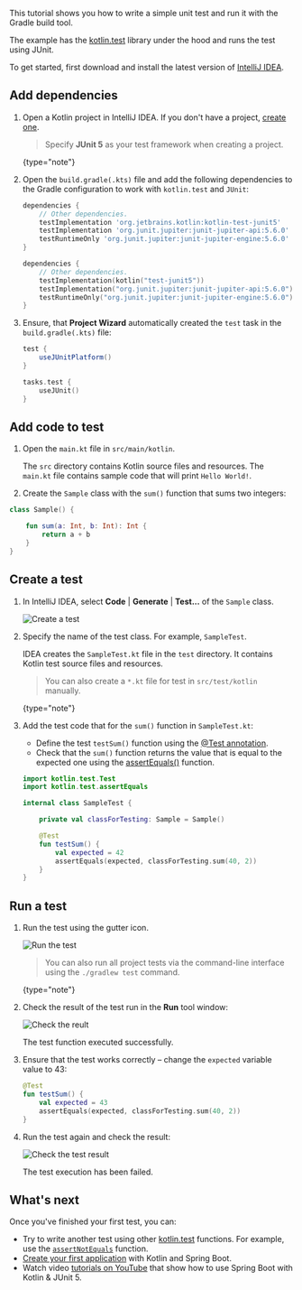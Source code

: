 [//]: # (title: Test code using JUnit in JVM – tutorial)

This tutorial shows you how to write a simple unit test and run it with the Gradle build tool.

The example has the [kotlin.test](https://kotlinlang.org/api/latest/kotlin.test/index.html) library under the hood and runs the test using JUnit.

To get started, first download and install the latest version of [IntelliJ IDEA](http://www.jetbrains.com/idea/download/index.html).

## Add dependencies

1. Open a Kotlin project in IntelliJ IDEA. If you don't have a project, [create one](jvm-get-started.md#create-an-application).

   > Specify **JUnit 5** as your test framework when creating a project.
   >
   {type="note"} 

2. Open the `build.gradle(.kts)` file and add the following dependencies to the Gradle configuration to work with `kotlin.test` and `JUnit`:

   <tabs>

   ```groovy
   dependencies {
       // Other dependencies.
       testImplementation 'org.jetbrains.kotlin:kotlin-test-junit5'
       testImplementation 'org.junit.jupiter:junit-jupiter-api:5.6.0'
       testRuntimeOnly 'org.junit.jupiter:junit-jupiter-engine:5.6.0'
   }
   ```

   ```kotlin
   dependencies {
       // Other dependencies.
       testImplementation(kotlin("test-junit5"))
       testImplementation("org.junit.jupiter:junit-jupiter-api:5.6.0")
       testRuntimeOnly("org.junit.jupiter:junit-jupiter-engine:5.6.0")
   }
   ```

   </tabs>

3. Ensure, that **Project Wizard** automatically created the `test` task in the `build.gradle(.kts)` file:

   <tabs>

   ```groovy
   test {
       useJUnitPlatform()
   }
   ```

   ```kotlin
   tasks.test {
       useJUnit()
   }
   ```

   </tabs>

## Add code to test

1. Open the `main.kt` file in `src/main/kotlin`.

   The `src` directory contains Kotlin source files and resources. The `main.kt` file contains sample code that will print `Hello World!`.

2. Create the `Sample` class with the `sum()` function that sums two integers:

```kotlin
class Sample() {

    fun sum(a: Int, b: Int): Int {
        return a + b
    }
}
```

## Create a test

1. In IntelliJ IDEA, select **Code** \| **Generate** \| **Test...** of the `Sample` class.

   ![Create a test](create-test.png)

2. Specify the name of the test class. For example, `SampleTest`.

   IDEA creates the `SampleTest.kt` file in the `test` directory. It contains Kotlin test source files and resources.

   > You can also create a `*.kt` file for test in `src/test/kotlin` manually.
   >
   {type="note"}

2. Add the test code that for the `sum()` function in `SampleTest.kt`:
   
   * Define the test `testSum()` function using the [@Test annotation](https://kotlinlang.org/api/latest/kotlin.test/kotlin.test/-test/index.html).
   * Check that the `sum()` function returns the value that is equal to the expected one using the [assertEquals()](https://kotlinlang.org/api/latest/kotlin.test/kotlin.test/-test/assert-equals.html) function.

   ```kotlin
   import kotlin.test.Test
   import kotlin.test.assertEquals
   
   internal class SampleTest {
   
       private val classForTesting: Sample = Sample()
   
       @Test
       fun testSum() {
           val expected = 42
           assertEquals(expected, classForTesting.sum(40, 2))
       }
   }
   ```

## Run a test

1. Run the test using the gutter icon.

   ![Run the test](run-test.png)

   > You can also run all project tests via the command-line interface using the `./gradlew test` command.
   > 
   {type="note"} 

2. Check the result of the test run in the **Run** tool window:

   ![Check the reult](check-the-result.png)

   The test function executed successfully.

3. Ensure that the test works correctly – change the `expected` variable value to 43:

   ```kotlin
   @Test
   fun testSum() {
       val expected = 43
       assertEquals(expected, classForTesting.sum(40, 2))
   }
   ```
   
4. Run the test again and check the result:
   
   ![Check the test result](check-the-result-2.png)

   The test execution has been failed.

## What's next

Once you've finished your first test, you can:

* Try to write another test using other [kotlin.test](https://kotlinlang.org/api/latest/kotlin.test/kotlin.test/) functions. For example, use the [`assertNotEquals`](https://kotlinlang.org/api/latest/kotlin.test/kotlin.test/assert-not-equals.html) function. 
* [Create your first application](jvm-spring-boot-restful.md) with Kotlin and Spring Boot.
* Watch video [tutorials on YouTube](https://www.youtube.com/playlist?list=PL6gx4Cwl9DGDPsneZWaOFg0H2wsundyGr) that show how to use Spring Boot with Kotlin & JUnit 5.